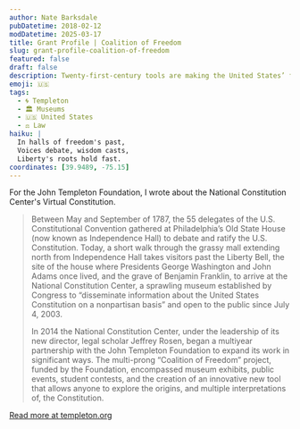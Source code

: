 ```yaml
---
author: Nate Barksdale
pubDatetime: 2018-02-12
modDatetime: 2025-03-17
title: Grant Profile | Coalition of Freedom
slug: grant-profile-coalition-of-freedom
featured: false
draft: false
description: Twenty-first-century tools are making the United States’ founding document easier than ever to explore and understand
emoji: 🇺🇸
tags:
  - 🌀 Templeton
  - 🏛️ Museums
  - 🇺🇸 United States
  - ⚖️ Law
haiku: |
  In halls of freedom's past,  
  Voices debate, wisdom casts,  
  Liberty's roots hold fast.
coordinates: [39.9489, -75.15]
---
```


For the John Templeton Foundation, I wrote about the National Constitution Center's Virtual Constitution.

> Between May and September of 1787, the 55 delegates of the U.S. Constitutional Convention gathered at Philadelphia’s Old State House (now known as Independence Hall) to debate and ratify the U.S. Constitution. Today, a short walk through the grassy mall extending north from Independence Hall takes visitors past the Liberty Bell, the site of the house where Presidents George Washington and John Adams once lived, and the grave of Benjamin Franklin, to arrive at the National Constitution Center, a sprawling museum established by Congress to “disseminate information about the United States Constitution on a nonpartisan basis” and open to the public since July 4, 2003.
>
> In 2014 the National Constitution Center, under the leadership of its new director, legal scholar Jeffrey Rosen, began a multiyear partnership with the John Templeton Foundation to expand its work in significant ways. The multi-prong “Coalition of Freedom” project, funded by the Foundation, encompassed museum exhibits, public events, student contests, and the creation of an innovative new tool that allows anyone to explore the origins, and multiple interpretations of, the Constitution.

[Read more at templeton.org](https://www.templeton.org/grant/coalition-of-freedom-2)
